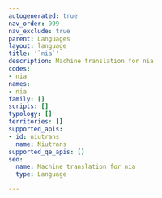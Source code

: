 ```yaml
---
autogenerated: true
nav_order: 999
nav_exclude: true
parent: Languages
layout: language
title: '`nia`'
description: Machine translation for nia
codes:
- nia
names:
- nia
family: []
scripts: []
typology: []
territories: []
supported_apis:
- id: niutrans
  name: Niutrans
supported_qe_apis: []
seo:
  name: Machine translation for nia
  type: Language

---
```



